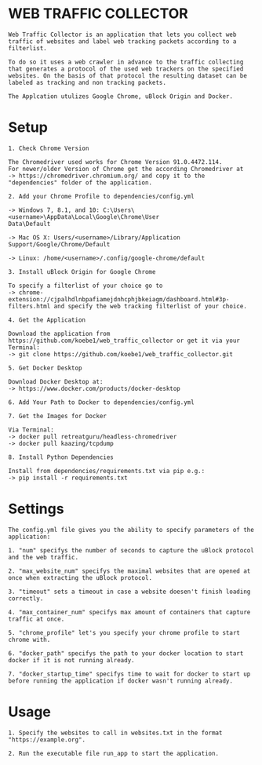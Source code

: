 # WEB TRAFFIC COLLECTOR

    Web Traffic Collector is an application that lets you collect web traffic of websites and label web tracking packets according to a filterlist.

    To do so it uses a web crawler in advance to the traffic collecting that generates a protocol of the used web trackers on the specified websites. On the basis of that protocol the resulting dataset can be labeled as tracking and non tracking packets.

    The Applcation utulizes Google Chrome, uBlock Origin and Docker.

# Setup

    1. Check Chrome Version

    The Chromedriver used works for Chrome Version 91.0.4472.114.
    For newer/older Version of Chrome get the according Chromedriver at
    -> https://chromedriver.chromium.org/ and copy it to the "dependencies" folder of the application.

    2. Add your Chrome Profile to dependencies/config.yml

    -> Windows 7, 8.1, and 10: C:\Users\<username>\AppData\Local\Google\Chrome\User
    Data\Default

    -> Mac OS X: Users/<username>/Library/Application Support/Google/Chrome/Default

    -> Linux: /home/<username>/.config/google-chrome/default

    3. Install uBlock Origin for Google Chrome

    To specify a filterlist of your choice go to
    -> chrome-extension://cjpalhdlnbpafiamejdnhcphjbkeiagm/dashboard.html#3p-filters.html and specify the web tracking filterlist of your choice.

    4. Get the Application

    Download the application from https://github.com/koebe1/web_traffic_collector or get it via your Terminal:
    -> git clone https://github.com/koebe1/web_traffic_collector.git

    5. Get Docker Desktop

    Download Docker Desktop at:
    -> https://www.docker.com/products/docker-desktop

    6. Add Your Path to Docker to dependencies/config.yml

    7. Get the Images for Docker

    Via Terminal:
    -> docker pull retreatguru/headless-chromedriver
    -> docker pull kaazing/tcpdump

    8. Install Python Dependencies

    Install from dependencies/requirements.txt via pip e.g.:
    -> pip install -r requirements.txt

# Settings

    The config.yml file gives you the ability to specify parameters of the application:

    1. "num" specifys the number of seconds to capture the uBlock protocol and the web traffic.

    2. "max_website_num" specifys the maximal websites that are opened at once when extracting the uBlock protocol.

    3. "timeout" sets a timeout in case a website doesen't finish loading correctly.

    4. "max_container_num" specifys max amount of containers that capture traffic at once.

    5. "chrome_profile" let's you specify your chrome profile to start chrome with.

    6. "docker_path" specifys the path to your docker location to start docker if it is not running already.

    7. "docker_startup_time" specifys time to wait for docker to start up before running the application if docker wasn't running already.

# Usage

    1. Specify the websites to call in websites.txt in the format "https://example.org".

    2. Run the executable file run_app to start the application.
